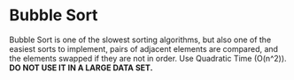 # Bubble Sort

Bubble Sort is one of the slowest sorting algorithms, but also one of the easiest sorts to implement, pairs of adjacent elements are compared, and the elements swapped if they are not in order. Use Quadratic Time (O(n^2)). **DO NOT USE IT IN A LARGE DATA SET.**
